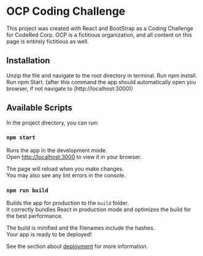 # OCP Coding Challenge

This project was created with React and BootStrap as a Coding Challenge for CodeRed Corp.  OCP is a fictitious organization, and all content on this page is entirely fictitious as well.

## Installation 
Unzip the file and navigate to the root directory in terminal.
Run npm install.
Run npm Start.  (after this command the app should automatically open you browser, if not navigate to (http://localhost:3000))

## Available Scripts

In the project directory, you can run:

### `npm start`

Runs the app in the development mode.\
Open [http://localhost:3000](http://localhost:3000) to view it in your browser.

The page will reload when you make changes.\
You may also see any lint errors in the console.



### `npm run build`

Builds the app for production to the `build` folder.\
It correctly bundles React in production mode and optimizes the build for the best performance.

The build is minified and the filenames include the hashes.\
Your app is ready to be deployed!

See the section about [deployment](https://facebook.github.io/create-react-app/docs/deployment) for more information.






